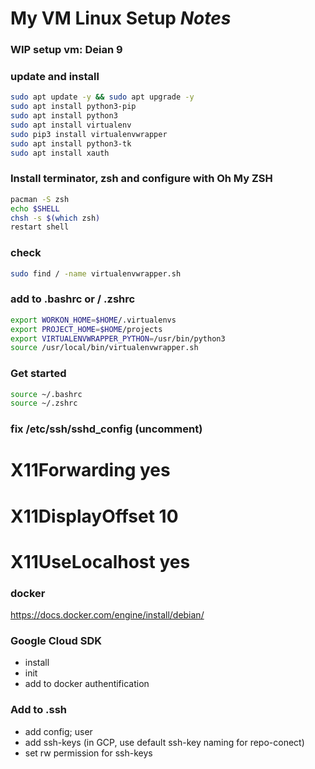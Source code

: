 # My VM Linux Setup *Notes*


### WIP setup vm: Deian 9

### update and install

```bash
sudo apt update -y && sudo apt upgrade -y
sudo apt install python3-pip
sudo apt install python3
sudo apt install virtualenv
sudo pip3 install virtualenvwrapper
sudo apt install python3-tk
sudo apt install xauth
```


### Install terminator, zsh and configure with Oh My ZSH
```bash
pacman -S zsh
echo $SHELL
chsh -s $(which zsh)
restart shell
```

### check
```bash
sudo find / -name virtualenvwrapper.sh
```

### add to .bashrc or / .zshrc
```bash
export WORKON_HOME=$HOME/.virtualenvs
export PROJECT_HOME=$HOME/projects
export VIRTUALENVWRAPPER_PYTHON=/usr/bin/python3
source /usr/local/bin/virtualenvwrapper.sh
```

### Get started
```bash
source ~/.bashrc
source ~/.zshrc
```

<!-- ## Install from deadsnakes (Ubuntu)

```bash
sudo apt install software-properties-common
sudo add-apt-repository ppa:fkrull/deadsnakes
sudo apt install python3.7
``` -->

### fix /etc/ssh/sshd_config (uncomment)
# X11Forwarding yes
# X11DisplayOffset 10
# X11UseLocalhost yes

### docker
https://docs.docker.com/engine/install/debian/

### Google Cloud SDK
- install
- init
- add to docker authentification

### Add to .ssh
- add config; user
- add ssh-keys (in GCP, use default ssh-key naming for repo-conect)
- set rw permission for ssh-keys